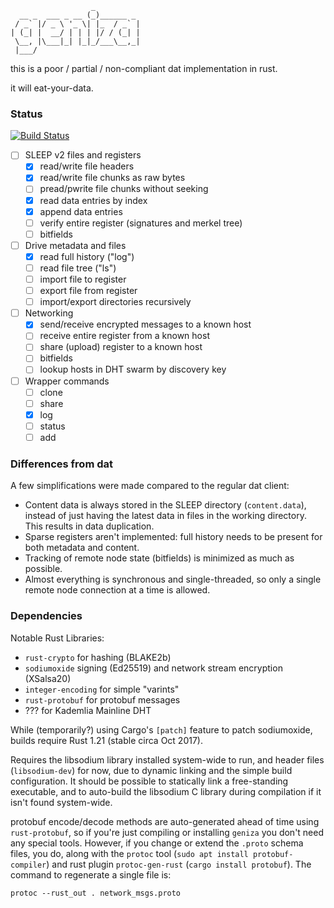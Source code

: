 
                      _          
      __ _  ___ _ __ (_)______ _ 
     / _` |/ _ \ '_ \| |_  / _` |
    | (_| |  __/ | | | |/ / (_| |
     \__, |\___|_| |_|_/___\__,_|
     |___/                       


this is a poor / partial / non-compliant dat implementation in rust.

it will eat-your-data.

### Status

[![Build Status](https://travis-ci.org/bnewbold/geniza.svg?branch=master)](https://travis-ci.org/bnewbold/geniza)

- [ ] SLEEP v2 files and registers
    - [x] read/write file headers
    - [x] read/write file chunks as raw bytes
    - [ ] pread/pwrite file chunks without seeking
    - [x] read data entries by index
    - [x] append data entries
    - [ ] verify entire register (signatures and merkel tree)
    - [ ] bitfields
- [ ] Drive metadata and files
    - [x] read full history ("log")
    - [ ] read file tree ("ls")
    - [ ] import file to register
    - [ ] export file from register
    - [ ] import/export directories recursively
- [ ] Networking
    - [x] send/receive encrypted messages to a known host
    - [ ] receive entire register from a known host
    - [ ] share (upload) register to a known host
    - [ ] bitfields
    - [ ] lookup hosts in DHT swarm by discovery key
- [ ] Wrapper commands
    - [ ] clone
    - [ ] share
    - [x] log
    - [ ] status
    - [ ] add

### Differences from dat

A few simplifications were made compared to the regular dat client:

- Content data is always stored in the SLEEP directory (`content.data`),
  instead of just having the latest data in files in the working directory.
  This results in data duplication.
- Sparse registers aren't implemented: full history needs to be present for
  both metadata and content.
- Tracking of remote node state (bitfields) is minimized as much as possible.
- Almost everything is synchronous and single-threaded, so only a single remote
  node connection at a time is allowed.

### Dependencies

Notable Rust Libraries:
- `rust-crypto` for hashing (BLAKE2b)
- `sodiumoxide` signing (Ed25519) and network stream encryption (XSalsa20)
- `integer-encoding` for simple "varints"
- `rust-protobuf` for protobuf messages
- ??? for Kademlia Mainline DHT

While (temporarily?) using Cargo's `[patch]` feature to patch sodiumoxide,
builds require Rust 1.21 (stable circa Oct 2017).

Requires the libsodium library installed system-wide to run, and header files
(`libsodium-dev`) for now, due to dynamic linking and the simple build
configuration. It should be possible to statically link a free-standing
executable, and to auto-build the libsodium C library during compilation if it
isn't found system-wide.

protobuf encode/decode methods are auto-generated ahead of time using
`rust-protobuf`, so if you're just compiling or installing `geniza` you don't
need any special tools. However, if you change or extend the `.proto` schema
files, you do, along with the `protoc` tool (`sudo apt install
protobuf-compiler`) and rust plugin `protoc-gen-rust` (`cargo install
protobuf`). The command to regenerate a single file is:

    protoc --rust_out . network_msgs.proto
